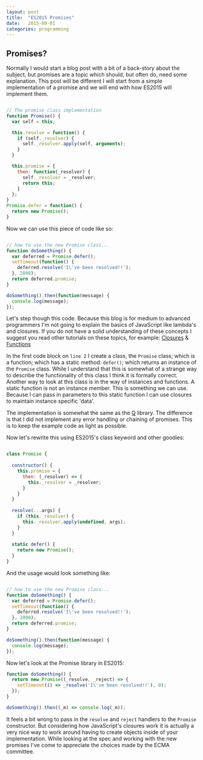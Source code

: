 ```yaml
---
layout: post
title:  "ES2015 Promises"
date:   2015-09-01
categories: programming
---
```


## Promises?

Normally I would start a blog post with a bit of a back-story about the subject, but promises are a topic which
should, but often do, need some explanation. This post will be different I will start from a simple implementation
of a promise and we will end with how ES2015 will implement them.

```javascript

// The promise class implementation
function Promise() {
  var self = this;

  this.resolve = function() {
    if (self._resolver) {
      self._resolver.apply(self, arguments);
    }
  }

  this.promise = {
    then: function(_resolver) {
      self._resolver = _resolver;
      return this;
    }
  };
}
Promise.defer = function() {
  return new Promise();
}

```

Now we can use this piece of code like so:

```javascript

// how to use the new Promise class...
function doSomething() {
  var deferred = Promise.defer();
  setTimeout(function() {
    deferred.resolve('I\'ve been resolved!!');
  }, 2000);
  return deferred.promise;
}

doSomething().then(function(message) {
  console.log(message);
});

```

Let's step though this code. Because this blog is for medium to advanced programmers I'm not going to explain
the basics of JavaScript like lambda's and closures. If you do not have a solid understanding of these concepts 
I suggest you read other tutorials on these topics, for example: 
[Closures](http://material.diophantic.nl/#/content/javascript/05_closures.md) & 
[Functions](http://material.diophantic.nl/#/content/javascript/04_functions.md)

In the first code block on `line 2` I create a class, the `Promise` class; which is a function; which has a static 
method: `defer()`; which returns an instance of the `Promise` class. While I understand that this is somewhat of
a strange way to describe the functionality of this class I think it is formally correct. Another way to look 
at this class is in the way of instances and functions. A static function is not an instance member. This is 
something we can use. Because I can pass in parameters to this static function I can use closures to maintain 
instance specific 'data'.

The implementation is somewhat the same as the [Q](https://github.com/kriskowal/q) library. The difference is that 
I did not implement any error handling or chaining of promises. This is to keep the example code as light as possible.

Now let's rewrite this using ES2015's class keyword and other goodies:

```javascript

class Promise {
  
  constructor() {
    this.promise = {
      then: (_resolver) => {
        this._resolver = _resolver;
      }
    }
  }
  
  resolve(...args) {
    if (this._resolver) {
      this._resolver.apply(undefined, args); 
    }
  }
  
  static defer() { 
    return new Promise(); 
  }
}

```

And the usage would look something like:

```javascript

// how to use the new Promise class...
function doSomething() {
  var deferred = Promise.defer();
  setTimeout(function() {
    deferred.resolve('I\'ve been resolved!!');
  }, 2000);
  return deferred.promise;
}

doSomething().then(function(message) {
  console.log(message);
});

```

Now let's look at the Promise library in ES2015:

```javascript
function doSomething() {
  return new Promise((_resolve, _reject) => {
    setTimeout(() => _resolve('I\'ve been resolved!!'), 0);
  });
}

doSomething().then((_m) => console.log(_m));
```

It feels a bit wrong to pass in the `resolve` and `reject` handlers to the `Promise` constructor. But considering
how JavaScript's closures work it is actually a very nice way to work around having to create objects inside of
your implementation. While looking at the spec and working with the new promises I've come to appreciate the 
choices made by the ECMA committee.  